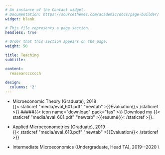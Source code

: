 ```yaml
---
# An instance of the Contact widget.
# Documentation: https://sourcethemes.com/academic/docs/page-builder/
widget: blank

# This file represents a page section.
headless: true

# Order that this section appears on the page.
weight: 50

title: Teaching
subtitle:

content:
  reasearcccccch
  
design:
  columns: '2'
---
```


* Microeconomic Theory (Graduate), 2018 \
{{< staticref "media/eval_601.pdf" "newtab" >}}Evaluation{{< /staticref >}}
#####{{< icon name="download" pack="fas" >}} Download my {{< staticref "media/eval_601.pdf" "newtab" >}}resumé{{< /staticref >}}.
     

* Applied Microeconometrics (Graduate), 2019 \
{{< staticref "media/eval_613.pdf" "newtab" >}}Evaluation{{< /staticref >}}
     

* Intermediate Microeconomics (Undergraduate, Head TA), 2019--2020 \
     

